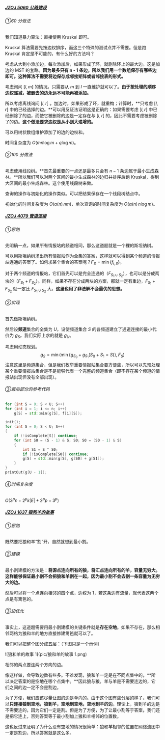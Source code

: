 ##### [JZOJ 5060 公路建设](https://jzoj.net/senior/#main/show/5060)

###### ①60 分做法

我们知道暴力算法：直接使用 Kruskal 即可。

Kruskal 算法需要先按边权排序，而这三个特殊的测试点并不需要。但是跑 Kruskal 肯定是不可能的，有什么好的方法吗？

考虑从大到小添加边，每次添加后，如果形成了环，就删除环上的最大边。这是加边的 MST 的套路。**因为最多只有 n - 1 条边，所以我们用一个数组保存有哪些边即可。这种算法不需要将边保存成邻接矩阵或者邻接表的形式。**

考虑询问 $[l, m]$ 的情况。只需要从 $m$ 到 $l$ 一直维护就可以了。**由于按处理的顺序边权递减，被删去的边永远不可能再被添加。**

所以考虑离线询问 $[l, r]$ 。加边时，如果形成了环，就重构；计算时，**只考虑 $[l, r]$ 中的已经选择的边。**可以用反证法证明这是正确的：如果需要考虑 $[l, r]$ 中已经删除了的边，而使它被删除的边是一定存在与 $[l, r]$ 的，因此不需要考虑被删除了的边。**这个做法要求边权是从小到大递增的。**

可以用树状数组维护添加了的边的边权和。

时间复杂度为 $O(mn \log m + q \log m)$。

###### ②100 分做法

考虑使用线段树。**首先最重要的一点还是最多只会有 $n - 1$ 条边属于最小生成森林。**所以我们可以对两个区间的最小生成森林的边归并排序后跑 Kruskal，得到大区间的最小生成森林。这个使用线段树来做。

查询的操作与初始化的操作类似。可以把结果保存在一个线段树结点中。

初始化的时间复杂度为 $O(\alpha(n) \, nm)$，单次查询的时间复杂度为 $O(\alpha(n) \, n \log m)$。

##### [JZOJ 4079 管道连接](https://jzoj.net/senior/#main/show/4079)

###### ①思路

先明确一点，如果所有情报站的频道相同，那么这道题就是一个裸的斯坦纳树。

可以用斯坦纳树求出所有情报站作为全集的答案，这样就可以得到某个频道的情报站连通的答案了。如何求某个集合的答案呢？$F_{S} = \min \{ f_{i, S} \}$。

对于两个频道的情报站，它们首先可以是完全连通的（$F_{S_1 \cup S_2}$），也可以是分成两块的（$F_{S_1} + F_{S_2}$）。同样，如果不存在分成两块的方案，那就一定有重边，$F_{S_1} + F_{S_2}$ 就一定比 $F_{S_1 \cup S_2}$ 大。**这里也用了非法解不会最优的思想。**

###### ②实现

首先做斯坦纳树。

然后设**频道**集合的全集为 $U$，设使频道集合 $S$ 的各频道建立了通道连接的最小代价为 $g_{S}$。我们实际上求的就是 $g_U$。

考虑用动态规划。
$$
g_S = \min(\min \{ 
g_{S_0} + g_{S_1} (S_0 + S_1 = S)
\},
F_{S}
)
$$
注意这里是频道集合，但是我们枚举重要情报站集合要方便些，所以可以先预处理某个重要情报站集合是不是能够代表一个完整的频道集合（即不存在某个频道的情报站出现但没有全部出现）。

###### ③最后部分的参考代码

```c++
for (int S = 0; S < U; S++)
for (int i = 1; i <= n; i++)
	g[S] = std::min(g[S], f[i][S]);

init();
for (int S = 0; S < U; S++)
{
	if (!isComplete[S]) continue;
	for (int S0 = (S - 1) & S; S0; S0 = (S0 - 1) & S)
	{
		int S1 = S ^ S0;
		if (!isComplete[S0]) continue;
		g[S] = std::min(g[S], g[S0] + g[S1]);
	}
}
printOut(g[U - 1]);
```

###### ④时间复杂度

$O(3^{p}n + 2^{p}k|E| + 2^{p}p + 3^{p})$

##### [JZOJ 1637 狼和羊的故事](https://jzoj.net/senior/#contest/show/2198/5)

###### ①思路	

既然要把狼和羊“割”开，自然就想到最小割。

###### ②建模

最小割建模的方法是：**将源点连向所有的狼，将汇点连向所有的羊，容量无穷大。**这样能够**保证最小割不会把狼和羊割在一起，因为最小割不会去割一条容量为无穷大的边。**

然后可以将一个点连向相邻的四个点，边权为 1，若这条边有流量，就代表这两个点是有篱笆的。

###### ③边优化

事实上，这道题需要用最小割建模的关键条件就是**存在空地**。如果不存在，那么相邻两格为狼和羊的地方直接修建篱笆就可以了。

我们可以把整个图分成五层：（下图只是一个示例）

![狼和羊的故事 1](pic/狼和羊的故事 1.png)

相邻的两点要连两个方向的边。

像这样做，会导致边数有些多。不难发现，狼和羊一定是在不同点集中的，**所以决定答案的是空地在哪个点集中。**因此狼与狼，羊与羊是不需要连边的，它们之间的边一定不会是割边。

为了方便，我们应该尽量让图的边是单向的。由于这个图有些分层的样子，我们可以**只连接狼到空地，狼到羊，空地到空地，空地到羊的边**。理论上，狼到羊的边是不需要连的，因为它们一定是割。但是为了方便，为了让最小割等于答案，我们还是把它连上，否则答案等于最小割加上狼和羊相邻的位置数。

这也反过来证明了为什么没有空地的情况很简单：狼和羊相邻的位置在网络流图中一定是割边，所以答案就是这么多。